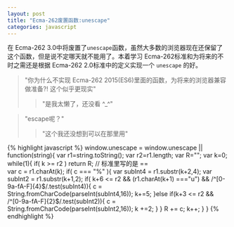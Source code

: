 ```yaml
---
layout: post
title: "Ecma-262废置函数:unescape"
categories: javascript
---
```


在 Ecma-262 3.0中将废置了`unescape`函数，虽然大多数的浏览器现在还保留了这个函数，但是说不定哪天就不能用了。本着学习 Ecma-262标准和为将来的不时之需还是根据 Ecma-262 2.0标准中的定义实现一个 `unescape` 的好。

> "你为什么不实现 Ecma-262 2015(ES6)里面的函数，为将来的浏览器兼容做准备?! 这个似乎更现实"
>
>> "是我太懒了，还没看 ^_^"

> "escape呢？"
>
>> "这个我还没想到可以在那里用"

{% highlight javascript %}
window.unescape = window.unescape || function(string){
    var r1=string.toString();
    var r2=r1.length;
    var R="";
    var k=0;
    while(1){
        if( k >= r2 ) return R; // 标准里写的是 ==  
        var c = r1.charAt(k);
        if( c === "%" ){
            var subInt4 = r1.substr(k+2,4);
            var subInt2 = r1.substr(k+1,2);
            if( k+6 <= r2 && (r1.charAt(k+1) ==="u") && /^[0-9a-fA-F]{4}$/.test(subInt4)){
                c = String.fromCharCode(parseInt(subInt4,16));
                k+=5;
            }else if(k+3 <= r2 && /^[0-9a-fA-F]{2}$/.test(subInt2)){
                c = String.fromCharCode(parseInt(subInt2,16));
                k +=2;
            }
        }
        R += c;
        k++;
    }
}
{% endhighlight %}

